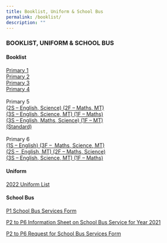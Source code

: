 ```yaml
---
title: Booklist, Uniform & School Bus
permalink: /booklist/
description: ""
---
```

### BOOKLIST, UNIFORM & SCHOOL BUS

#### Booklist



 [Primary 1](https://drive.google.com/file/d/1C1-ThsHZwezXP0lDbOmAFocV2e_dhEFF/view?usp=share_link)        <br>
 [Primary 2](https://drive.google.com/file/d/1vFc0JOx1dlS_-o-W0FE9pXf7oJPTLORs/view?usp=share_link)<br>
 [Primary 3](https://drive.google.com/file/d/1_MhAkTY8ACrJaoZGzhNi_RElwWFj4MjV/view?usp=share_link)
 <br>
 [Primary 4](https://drive.google.com/file/d/1tysum7RaEeDXfpk06iaCKvk0n4XVW0gk/view?usp=share_link)<br><br>
 Primary 5      <br> [(2S – English, Science) (2F – Maths, MT)](https://drive.google.com/file/d/1bzaefInp2RhN1mPOd7UwdiGH8QG6LN-u/view?usp=share_link)    <br>   [(3S – English, Science, MT) (1F – Maths)](https://drive.google.com/file/d/1RNQoZDV1xkgH8u3R28I6xOzg2-hD9zWp/view?usp=share_link)   <br> [(3S – English, Maths, Science) (1F – MT)](https://drive.google.com/file/d/1o07ZdtYMs8DfvNYMh1Hni8RHgvwQZb78/view?usp=share_link) <br>
[(Standard)](https://drive.google.com/file/d/1695GwV8GHdwUK0ZzDpSTm1OGGHj_pZRb/view?usp=share_link)<br><br>
Primary 6<br>
[(1S – English) (3F –  Maths, Science, MT)](https://drive.google.com/file/d/1k8mYPkifB4OGf6KnNskHboDvXOSYfWZc/view?usp=share_link)<br>
[(2S –  English, MT) (2F – Maths, Science)](https://drive.google.com/file/d/1tWg07mAVTmLlZn7V6Z56jk350J0lT6t0/view?usp=share_link)<br>
[(3S – English, Science, MT) (1F – Maths)](https://drive.google.com/file/d/1IImcfRlvj8KljnUrqCt-29B28NfxpAe2/view?usp=share_link)<br>






#### Uniform

[2022 Uniform List](/files/Uniform-List.pdf)

#### School Bus

[P1 School Bus Services Form](/files/Request-for-School-Bus-Services-Form.pdf)

[P2 to P6 Information Sheet on School Bus Service for Year 2021](/files/Information-Sheet-on-School-Bus-Service-for-Year-2021-P2-to-P6.pdf)

[P2 to P6 Request for School Bus Services Form](/files/Request-for-School-Bus-Services-Form-P2-to-P6.pdf)